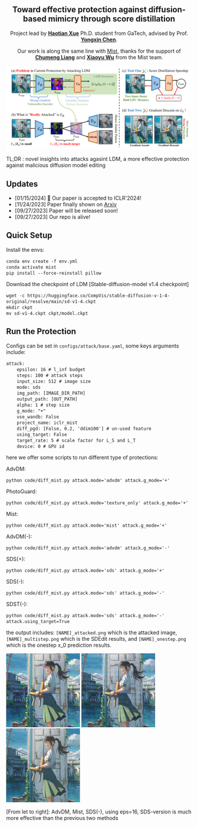
<div align="center">

<h2>Toward effective protection against diffusion-based mimicry through score distillation</h2>

Project lead by **[Haotian Xue](https://xavihart.github.io/)** Ph.D. student from GaTech, advised by  Prof. **[Yongxin Chen](https://xavihart.github.io/)**.

 Our work is along the same line with [Mist](https://mist-documentation.readthedocs.io/), 
thanks for the support of **[Chumeng Liang](./)** and **[Xiaoyu Wu](./)** from the Mist team.


</div>




![](test_images/media/teaser.png)

TL;DR : novel insights into attacks agasint LDM, a more effective protection against malicious diffusion model editing


## Updates
- [01/15/2024] 🎉 Our paper is accepted to ICLR'2024!
- [11/24/2023] Paper finally shown on [Arxiv](https://arxiv.org/abs/2311.12832)
- [09/27/2023] Paper will be released soon!
- [09/27/2023] Our repo is alive!








## Quick Setup

Install the envs:

```
conda env create -f env.yml
conda activate mist
pip install --force-reinstall pillow
```

Download the checkpoint of LDM [Stable-diffusion-model v1.4 checkpoint]

```
wget -c https://huggingface.co/CompVis/stable-diffusion-v-1-4-original/resolve/main/sd-v1-4.ckpt
mkdir ckpt
mv sd-v1-4.ckpt ckpt/model.ckpt
```


## Run the Protection 

Configs can be set in `configs/attack/base.yaml`, some keys arguments include:

```
attack:
    epsilon: 16 # l_inf budget
    steps: 100 # attack steps
    input_size: 512 # image size
    mode: sds 
    img_path: [IMAGE_DIR_PATH]
    output_path: [OUT_PATH]
    alpha: 1 # step size
    g_mode: "+"
    use_wandb: False
    project_name: iclr_mist
    diff_pgd: [False, 0.2, 'ddim100'] # un-used feature
    using_target: False
    target_rate: 5 # scale factor for L_S and L_T
    device: 0 # GPU id

```


here we offer some scripts to run different type of protections:

AdvDM:
```
python code/diff_mist.py attack.mode='advdm' attack.g_mode='+'
```
PhotoGuard:
```
python code/diff_mist.py attack.mode='texture_only' attack.g_mode='+'
```

Mist:
```
python code/diff_mist.py attack.mode='mist' attack.g_mode='+'
```
AdvDM(-):
```
python code/diff_mist.py attack.mode='advdm' attack.g_mode='-'
```
SDS(+):
```
python code/diff_mist.py attack.mode='sds' attack.g_mode='+'
```
SDS(-):
```
python code/diff_mist.py attack.mode='sds' attack.g_mode='-'
```
SDST(-):
```
python code/diff_mist.py attack.mode='sds' attack.g_mode='-' attack.using_target=True
```

the output includes: `[NAME]_attacked.png` which is the attacked image, `[NAME]_multistep.png` which is the SDEdit results, and `[NAME]_onestep.png` which is the onestep x_0 prediction results.





<img src="out/advdm_eps16_steps100_gmode+/to_protect/suzume_attacked.png" alt="drawing" width="200"/>  <img src="out/mist_eps16_steps100_gmode+/to_protect/suzume_attacked.png" alt="drawing" width="200"/> <img src="out/sds_eps16_steps100_gmode-/to_protect/suzume_attacked.png" alt="drawing" width="200"/>

[From let to right]: AdvDM, Mist, SDS(-), using eps=16, SDS-version is much more effective than the previous two methods
